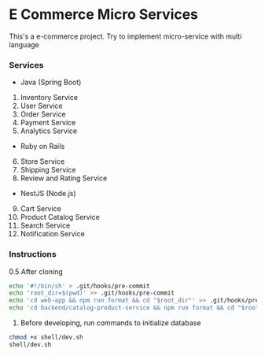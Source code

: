 # E Commerce Micro Services

This's a e-commerce project. Try to implement micro-service with multi language

### Services

- Java (Spring Boot)

1. Inventory Service
2. User Service
3. Order Service
4. Payment Service
5. Analytics Service

- Ruby on Rails

6. Store Service
7. Shipping Service
8. Review and Rating Service

- NestJS (Node.js)

9. Cart Service
10. Product Catalog Service
11. Search Service
12. Notification Service

### Instructions

0.5 After cloning

```bash
echo '#!/bin/sh' > .git/hooks/pre-commit
echo 'root_dir=$(pwd)' >> .git/hooks/pre-commit
echo 'cd web-app && npm run format && cd "$root_dir"' >> .git/hooks/pre-commit
echo 'cd backend/catalog-product-service && npm run format && cd "$root_dir"' >> .git/hooks/pre-commit
```

1. Before developing, run commands to initialize database

```sh
chmod +x shell/dev.sh
shell/dev.sh
```

